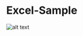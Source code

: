 # Excel-Sample

![alt text](https://cloud.githubusercontent.com/assets/20246711/25712914/cd73e900-30a7-11e7-95e1-f3502f5f9195.png)
